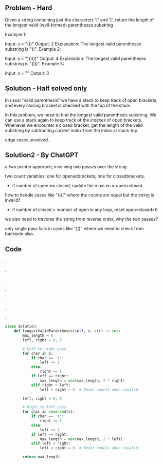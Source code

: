 ## Problem - Hard

Given a string containing just the characters '(' and ')', return the length of the longest valid (well-formed) parentheses 
substring

Example 1:

Input: s = "(()"
Output: 2
Explanation: The longest valid parentheses substring is "()".
Example 2:

Input: s = ")()())"
Output: 4
Explanation: The longest valid parentheses substring is "()()".
Example 3:

Input: s = ""
Output: 0

## Solution - Half solved only

In usual "valid parenthesis" we have a stack to keep track of open brackets, and every closing bracket is checked with the top of the stack.

In this problem, we need to find the longest valid parenthesis substring. We can use a stack again to keep track of the *indexes* of open brackets. Whenever we encounter a closed bracket, get the length of the valid substring by subtracting current index from the index at stack-top.

edge cases unsolved.

## Solution2 - By ChatGPT

a two pointer approach, involving two passes over the string.

two count variables: one for openedbrackets, one for closedbrackets.

- if number of open == closed, update the maxLen = open+closed

how to handle cases like ")()(" where the counts are equal but the string is invalid?

- if number of closed > number of open in any loop, reset open=closed=0

we also need to traverse the string from reverse order, why the two passes?

only single pass fails in cases like "(()" where we need to check from backside also.

## Code

.

.


.


.


.


.


.
```python
class Solution:
    def longestValidParentheses(self, s: str) -> int:
        max_length = 0
        left, right = 0, 0

        # Left to right pass
        for char in s:
            if char == '(':
                left += 1
            else:
                right += 1
            if left == right:
                max_length = max(max_length, 2 * right)
            elif right > left:
                left = right = 0  # Reset counts when invalid

        left, right = 0, 0

        # Right to left pass
        for char in reversed(s):
            if char == ')':
                right += 1
            else:
                left += 1
            if left == right:
                max_length = max(max_length, 2 * left)
            elif left > right:
                left = right = 0  # Reset counts when invalid

        return max_length


```